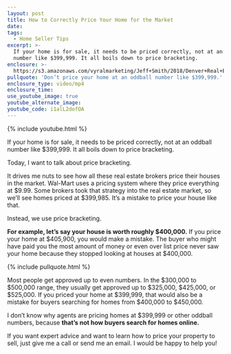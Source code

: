 ```yaml
---
layout: post
title: How to Correctly Price Your Home for the Market
date:
tags:
  - Home Seller Tips
excerpt: >-
  If your home is for sale, it needs to be priced correctly, not at an oddball
  number like $399,999. It all boils down to price bracketing.
enclosure: >-
  https://s3.amazonaws.com/vyralmarketing/Jeff+Smith/2018/Denver+Real+Estate+Agent-+Price+Bracketing.mp4
pullquote: 'Don’t price your home at an oddball number like $399,999.'
enclosure_type: video/mp4
enclosure_time:
use_youtube_image: true
youtube_alternate_image:
youtube_code: i1alL2dofOA
---
```


{% include youtube.html %}

If your home is for sale, it needs to be priced correctly, not at an oddball number like $399,999. It all boils down to price bracketing.

Today, I want to talk about price bracketing.

It drives me nuts to see how all these real estate brokers price their houses in the market. Wal-Mart uses a pricing system where they price everything at $9.99. Some brokers took that strategy into the real estate market, so we’ll see homes priced at $399,985. It’s a mistake to price your house like that.&nbsp;

Instead, we use price bracketing.&nbsp;

**For example, let’s say your house is worth roughly $400,000.** If you price your home at $405,900, you would make a mistake. The buyer who might have paid you the most amount of money or even over list price never saw your home because they stopped looking at houses at $400,000.

{% include pullquote.html %}

Most people get approved up to even numbers. In the $300,000 to $500,000 range, they usually get approved up to $325,000, $425,000, or $525,000. If you priced your home at $399,999, that would also be a mistake for buyers searching for homes from $400,000 to $450,000.&nbsp;

I don’t know why agents are pricing homes at $399,999 or other oddball numbers, because **that’s not how buyers search for homes online.**&nbsp;

If you want expert advice and want to learn how to price your property to sell, just give me a call or send me an email. I would be happy to help you!